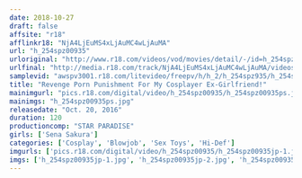 ```yaml
---
date: 2018-10-27
draft: false
affsite: "r18"
afflinkr18: "NjA4LjEuMS4xLjAuMC4wLjAuMA"
url: "h_254spz00935"
urloriginal: "http://www.r18.com/videos/vod/movies/detail/-/id=h_254spz00935"
urlfinal: "http://media.r18.com/track/NjA4LjEuMS4xLjAuMC4wLjAuMA/videos/vod/movies/detail/-/id=h_254spz00935"
samplevid: "awspv3001.r18.com/litevideo/freepv/h/h_2/h_254spz935/h_254spz935_dmb_w.mp4"
title: "Revenge Porn Punishment For My Cosplayer Ex-Girlfriend!"
mainimgurl: "pics.r18.com/digital/video/h_254spz00935/h_254spz00935ps.jpg"
mainimgs: "h_254spz00935ps.jpg"
releasedate: "Oct. 20, 2016"
duration: 120
productioncomp: "STAR PARADISE"
girls: ['Sena Sakura']
categories: ['Cosplay', 'Blowjob', 'Sex Toys', 'Hi-Def']
imgurls: ['pics.r18.com/digital/video/h_254spz00935/h_254spz00935jp-1.jpg', 'pics.r18.com/digital/video/h_254spz00935/h_254spz00935jp-2.jpg', 'pics.r18.com/digital/video/h_254spz00935/h_254spz00935jp-3.jpg', 'pics.r18.com/digital/video/h_254spz00935/h_254spz00935jp-4.jpg', 'pics.r18.com/digital/video/h_254spz00935/h_254spz00935jp-5.jpg', 'pics.r18.com/digital/video/h_254spz00935/h_254spz00935jp-6.jpg', 'pics.r18.com/digital/video/h_254spz00935/h_254spz00935jp-7.jpg', 'pics.r18.com/digital/video/h_254spz00935/h_254spz00935jp-8.jpg', 'pics.r18.com/digital/video/h_254spz00935/h_254spz00935jp-9.jpg', 'pics.r18.com/digital/video/h_254spz00935/h_254spz00935jp-10.jpg', 'pics.r18.com/digital/video/h_254spz00935/h_254spz00935jp-11.jpg', 'pics.r18.com/digital/video/h_254spz00935/h_254spz00935jp-12.jpg', 'pics.r18.com/digital/video/h_254spz00935/h_254spz00935jp-13.jpg', 'pics.r18.com/digital/video/h_254spz00935/h_254spz00935jp-14.jpg', 'pics.r18.com/digital/video/h_254spz00935/h_254spz00935jp-15.jpg', 'pics.r18.com/digital/video/h_254spz00935/h_254spz00935jp-16.jpg', 'pics.r18.com/digital/video/h_254spz00935/h_254spz00935jp-17.jpg', 'pics.r18.com/digital/video/h_254spz00935/h_254spz00935jp-18.jpg', 'pics.r18.com/digital/video/h_254spz00935/h_254spz00935jp-19.jpg', 'pics.r18.com/digital/video/h_254spz00935/h_254spz00935jp-20.jpg']
imgs: ['h_254spz00935jp-1.jpg', 'h_254spz00935jp-2.jpg', 'h_254spz00935jp-3.jpg', 'h_254spz00935jp-4.jpg', 'h_254spz00935jp-5.jpg', 'h_254spz00935jp-6.jpg', 'h_254spz00935jp-7.jpg', 'h_254spz00935jp-8.jpg', 'h_254spz00935jp-9.jpg', 'h_254spz00935jp-10.jpg', 'h_254spz00935jp-11.jpg', 'h_254spz00935jp-12.jpg', 'h_254spz00935jp-13.jpg', 'h_254spz00935jp-14.jpg', 'h_254spz00935jp-15.jpg', 'h_254spz00935jp-16.jpg', 'h_254spz00935jp-17.jpg', 'h_254spz00935jp-18.jpg', 'h_254spz00935jp-19.jpg', 'h_254spz00935jp-20.jpg']
---
```

